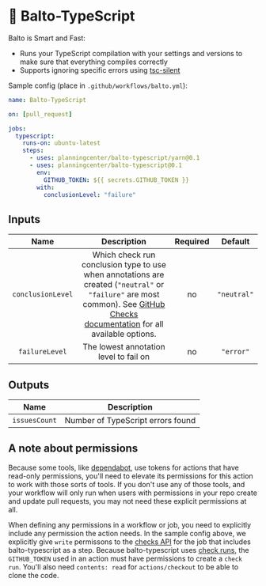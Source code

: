 # 🐺 Balto-TypeScript

Balto is Smart and Fast:

* Runs your TypeScript compilation with your settings and versions to make sure that everything compiles correctly
* Supports ignoring specific errors using [tsc-silent](https://github.com/evolution-gaming/tsc-silent)

Sample config (place in `.github/workflows/balto.yml`):

```yaml
name: Balto-TypeScript

on: [pull_request]

jobs:
  typescript:
    runs-on: ubuntu-latest
    steps:
      - uses: planningcenter/balto-typescript/yarn@0.1
      - uses: planningcenter/balto-typescript@0.1
        env:
          GITHUB_TOKEN: ${{ secrets.GITHUB_TOKEN }}
        with:
          conclusionLevel: "failure"
```

## Inputs

| Name | Description | Required | Default |
|:-:|:-:|:-:|:-:|
| `conclusionLevel` | Which check run conclusion type to use when annotations are created (`"neutral"` or `"failure"` are most common). See [GitHub Checks documentation](https://developer.github.com/v3/checks/runs/#parameters) for all available options.  | no | `"neutral"` |
| `failureLevel` | The lowest annotation level to fail on | no | `"error"` |


## Outputs

| Name | Description |
|:-:|:-:|
| `issuesCount` | Number of TypeScript errors found |

## A note about permissions

Because some tools, like [dependabot](https://github.com/dependabot), use tokens for actions that have read-only permissions, you'll need to elevate its permissions for this action to work with those sorts of tools. If you don't use any of those tools, and your workflow will only run when users with permissions in your repo create and update pull requests, you may not need these explicit permissions at all.

When defining any permissions in a workflow or job, you need to explicitly include any permission the action needs. In the sample config above, we explicitly give `write` permissons to the [checks API](https://docs.github.com/en/rest/checks/runs) for the job that includes balto-typescript as a step. Because balto-typescript uses [check runs](https://docs.github.com/en/rest/guides/getting-started-with-the-checks-api), the `GITHUB_TOKEN` used in an action must have permissions to create a `check run`. You'll also need `contents: read` for `actions/checkout` to be able to clone the code.
